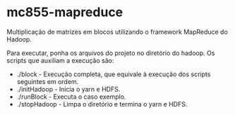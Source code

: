 mc855-mapreduce
===============

Multiplicação de matrizes em blocos utilizando o framework MapReduce do Hadoop.

Para executar, ponha os arquivos do projeto no diretório do hadoop.
Os scripts que auxiliam a execução são:

* ./block - Execução completa, que equivale à execução dos scripts seguintes em ordem.
* ./initHadoop - Inicia o yarn e HDFS.
* ./runBlock - Executa o caso exemplo.
* ./stopHadoop - Limpa o diretório e termina o yarn e HDFS.
